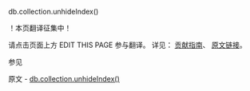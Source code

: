  db.collection.unhideIndex()

 ！本页翻译征集中！

请点击页面上方 EDIT THIS PAGE 参与翻译。
详见：
[贡献指南]( https://github.com/JinMuInfo/MongoDB-Manual-zh/blob/master/CONTRIBUTING.md )、
[原文链接](  https://docs.mongodb.com/manual/reference/method/db.collection.unhideIndex/  )。

 参见

原文 - [db.collection.unhideIndex()]( https://docs.mongodb.com/manual/reference/method/db.collection.unhideIndex/ )

